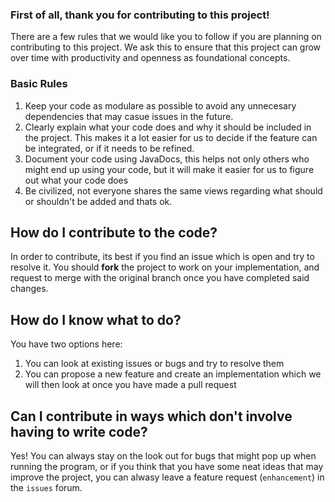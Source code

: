 ### First of all, thank you for contributing to this project!

There are a few rules that we would like you to follow if you are planning on contributing to this project. We ask this to ensure that this project can grow over time with productivity and openness as foundational concepts.


### Basic Rules

1. Keep your code as modulare as possible to avoid any unnecesary dependencies that may casue issues in the future.
2. Clearly explain what your code does and why it should be included in the project. This makes it a lot easier for us to decide if the feature can be integrated, or if it needs to be refined.
3. Document your code using JavaDocs, this helps not only others who might end up using your code, but it will make it easier for us to figure out what your code does
4. Be civilized, not everyone shares the same views regarding what should or shouldn't be added and thats ok. 


## How do I contribute to the code?

In order to contribute, its best if you find an issue which is open and try to resolve it. You should **fork** the project to work on your implementation, and request to merge with the original branch once you have completed said changes. 


## How do I know what to do?
 
You have two options here:
1. You can look at existing issues or bugs and try to resolve them
2. You can propose a new feature and create an implementation which we will then look at once you have made a pull request


## Can I contribute in ways which don't involve having to write code?

Yes! You can always stay on the look out for bugs that might pop up when running the program, or if you think that you have some neat ideas that may improve the project, you can alwasy leave a feature request (`enhancement`) in the `issues` forum.

